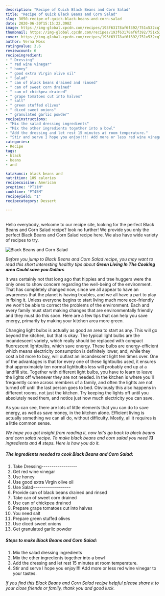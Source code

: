 ```yaml
---
description: "Recipe of Quick Black Beans and Corn Salad"
title: "Recipe of Quick Black Beans and Corn Salad"
slug: 3050-recipe-of-quick-black-beans-and-corn-salad
date: 2020-06-30T15:15:22.398Z
image: https://img-global.cpcdn.com/recipes/193f63178af6f392/751x532cq70/black-beans-and-corn-salad-recipe-main-photo.jpg
thumbnail: https://img-global.cpcdn.com/recipes/193f63178af6f392/751x532cq70/black-beans-and-corn-salad-recipe-main-photo.jpg
cover: https://img-global.cpcdn.com/recipes/193f63178af6f392/751x532cq70/black-beans-and-corn-salad-recipe-main-photo.jpg
author: Verna Moss
ratingvalue: 3.6
reviewcount: 6
recipeingredient:
- " Dressing"
- " red wine vinegar"
- " honey"
- " good extra Virgin olive oil"
- " Salad"
- " can of black beans drained and rinsed"
- " can of sweet corn drained"
- " can of chickpea drained"
- " grape tomatoes cut into halves"
- " salt"
- " green stuffed olives"
- " diced sweet onions"
- " granulated garlic powder"
recipeinstructions:
- "Mix the salad dressing ingredients"
- "Mix the other ingredients together into a bowl"
- "Add the dressing and let rest 15 minutes at room temperature."
- "Stir and serve I hope you enjoy!!!! Add more or less red wine vinegar to your tastes."
categories:
- Recipe
tags:
- black
- beans
- and

katakunci: black beans and 
nutrition: 109 calories
recipecuisine: American
preptime: "PT11M"
cooktime: "PT45M"
recipeyield: "1"
recipecategory: Dessert

---
```

<br>
Hello everybody, welcome to our recipe site, looking for the perfect Black Beans and Corn Salad recipe? look no further! We provide you only the perfect Black Beans and Corn Salad recipe here. We also have wide variety of recipes to try.
<br>


![Black Beans and Corn Salad](https://img-global.cpcdn.com/recipes/193f63178af6f392/751x532cq70/black-beans-and-corn-salad-recipe-main-photo.jpg)

<i>Before you jump to Black Beans and Corn Salad recipe, you may want to read this short interesting healthy tips about 
<strong>Green Living In The Cooking area Could save you Dollars</strong>.</i>
</br>

It was certainly not that long ago that hippies and tree huggers were the only ones to show concern regarding the well-being of the environment. That has completely changed now, since we all appear to have an awareness that the planet is having troubles, and we all have a part to play in fixing it. Unless everyone begins to start living much more eco-friendly we won't be able to correct the problems of the environment. Each and every family must start making changes that are environmentally friendly and they must do this soon. Here are a few tips that can help you save energy, primarily by making your kitchen area more green.

Changing light bulbs is actually as good an area to start as any. This will go beyond the kitchen, but that is okay. The typical light bulbs are the incandescent variety, which really should be replaced with compact fluorescent lightbulbs, which save energy. These bulbs are energy-efficient which means electricity consumption is definitely lower, and, while they cost a bit more to buy, will outlast an incandescent light ten times over. One of the advantages is that for every one of these lightbulbs used, it ensures that approximately ten normal lightbulbs less will probably end up at a landfill site. Together with different light bulbs, you have to learn to leave the lights off whenever they are not needed. In the kitchen is where you'll frequently come across members of a family, and often the lights are not turned off until the last person goes to bed. Obviously this also happens in different rooms, not just the kitchen. Try keeping the lights off until you absolutely need them, and notice just how much electricity you can save.

As you can see, there are lots of little elements that you can do to save energy, as well as save money, in the kitchen alone. Efficient living is actually something we can all do, without difficulty. Mostly, all it requires is a little common sense.


<i>We hope you got insight from reading it, now let's go back to black beans and corn salad recipe. To make black beans and corn salad you need <strong>13</strong> ingredients and <strong>4</strong> steps. Here is how you do it.
</i>

##### The ingredients needed to cook Black Beans and Corn Salad:

1. Take  Dressing------------------
1. Get  red wine vinegar
1. Use  honey
1. Use  good extra Virgin olive oil
1. Use  Salad-------------------
1. Provide  can of black beans drained and rinsed
1. Take  can of sweet corn drained
1. Use  can of chickpea drained
1. Prepare  grape tomatoes cut into halves
1. You need  salt
1. Prepare  green stuffed olives
1. Use  diced sweet onions
1. Get  granulated garlic powder


##### Steps to make Black Beans and Corn Salad:

1. Mix the salad dressing ingredients
1. Mix the other ingredients together into a bowl
1. Add the dressing and let rest 15 minutes at room temperature.
1. Stir and serve I hope you enjoy!!!! Add more or less red wine vinegar to your tastes.


<i>If you find this Black Beans and Corn Salad recipe helpful please share it to your close friends or family, thank you and good luck.</i>
